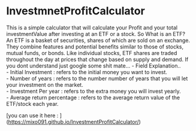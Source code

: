 # InvestmnetProfitCalculator
This is a simple calculator that will calculate your Profit  and your total investmentValue after investing at an ETF or a stock.
                So What is an ETF?                                            
                An ETF is a basket of securities, shares of which are sold on an exchange.
                They combine features and potential benefits similar to those of stocks, 
                mutual funds, or bonds. Like individual stocks, ETF shares are traded throughout
                the day at prices that change based on supply and demand.
                If you dont understand just google some shit mate...
                -
                Field Explanation..                                                
                -
                Initial Investment : refers to the initial money you want to invest.                
                -
                Number of years : refers to the number number of years that you will
                let your investment on the market.              
                -
                Investment Per year : refers to the extra money you will invest yearly.            
                -
                Average return percentage : refers to the average return value
                of the ETF/stock each year. 



[you can use it here : ] (https://mixo091.github.io/InvestmentProfitCalculator/)
